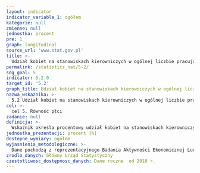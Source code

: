 ```yaml
---
layout: indicator
indicator_variable_1: ogółem
kategorie: null
zmienne: null
jednostka: procent
pre: 1
graph: longitudinal
source_url: 'www.stat.gov.pl'
title: >-
  Udział kobiet na stanowiskach kierowniczych w ogólnej liczbie pracujących na stanowiskach kierowniczych (w IV kwartale)
permalink: /statistics_nat/5-2/
sdg_goal: 5
indicator: 5.2.0
target_id: '5.2'
graph_title: Udział kobiet na stanowiskach kierowniczych w ogólnej liczbie pracujących na stanowiskach kierowniczych (w IV kwartale)
nazwa_wskaznika: >-
  5.2 Udział kobiet na stanowiskach kierowniczych w ogólnej liczbie pracujących na stanowiskach kierowniczych (w IV kwartale)
cel: >-
  cel 5. Równość płci
zadanie: null
definicja: >-
  Wskaźnik określa procentowy udział kobiet na stanowiskach kierowniczych w ogólnej liczbie pracujących na stanowiskach kierowniczych. Dane za IV kwartał danego roku.Do pracujących zatrudnionych na stanowiskach kierowniczych zalicza się osoby pracujące w zawodach zaklasyfikowanych (zgodnie z Klasyfikacją Zawodów i Specjalności) do grupy &bdquo Przedstawiciele władz publicznych, wyżsi urzędnicy i kierownicy.”
jednostka_prezentacji: procent [%]
dostepne_wymiary: ogółem
wyjasnienia_metodologiczne: >-
  Dane pochodzą z reprezentacyjnego Badania Aktywności Ekonomicznej Ludności (BAEL), prowadzonego w cyklu kwartalnym. Badanie prowadzone jest metodą obserwacji ciągłej (ruchomy tydzień badania), pozwalającej na zilustrowanie sytuacji na rynku pracy w okresie całego kwartału. Badaniem objęte są osoby w wieku 15 lat i więcej będące członkami gospodarstw domowych w wylosowanych mieszkaniach.Do pracujących zaliczane są wszystkie osoby w wieku 15 lat i więcej, które w okresie badanego tygodnia:– wykonywały, przez co najmniej 1 godzinę, pracę przynoszącą dochód lub zarobek, tzn. były zatrudnione w charakterze pracownika najemnego, pracowały we własnym (lub dzierżawionym) gospodarstwie rolnym lub prowadziły własną działalność gospodarczą poza rolnictwem, pomagały (bez wynagrodzenia) w prowadzeniu rodzinnego gospodarstwa rolnego lub rodzinnej działalności gospodarczej poza rolnictwem,– miały pracę, ale jej nie wykonywały: z powodu choroby, urlopu macierzyńskiego lub wypoczynkowego, z innych powodów, przy czym długość przerwy w pracy wynosiła: – do 3 miesięcy, – powyżej 3 miesięcy, ale osoby te były pracownikami najemnymi i w tym czasie otrzymywały, co najmniej 50% dotychczasowego wynagrodzenia.
zrodlo_danych: Główny Urząd Statystyczny
czestotliwosc_dostępnosc_danych: Dane roczne  od 2010 r.
---
```

